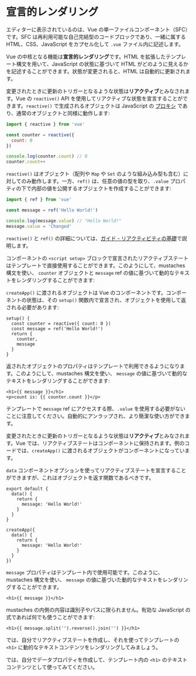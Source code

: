 # 宣言的レンダリング

<div class="sfc">

エディターに表示されているのは、Vue の単一ファイルコンポーネント（SFC）です。SFC は再利用可能な自己完結型のコードブロックであり、一緒に属する HTML、CSS、JavaScript をカプセル化して `.vue` ファイル内に記述します。

</div>

Vue の中核となる機能は**宣言的レンダリング**です。HTML を拡張したテンプレート構文を用いて、JavaScript の状態に基づいて HTML がどのように見えるかを記述することができます。状態が変更されると、HTML は自動的に更新されます。

<div class="composition-api">

変更されたときに更新のトリガーとなるような状態は**リアクティブ**とみなされます。Vue の `reactive()` API を使用してリアクティブな状態を宣言することができます。`reactive()` で生成されるオブジェクトは JavaScript の [プロキシ](https://developer.mozilla.org/ja/docs/Web/JavaScript/Reference/Global_Objects/Proxy) であり、通常のオブジェクトと同様に動作します:

```js
import { reactive } from 'vue'

const counter = reactive({
  count: 0
})

console.log(counter.count) // 0
counter.count++
```

`reactive()` はオブジェクト（配列や `Map` や `Set` のような組み込み型も含む）に対してのみ動作します。一方、`ref()` は、任意の値の型を取り、`.value` プロパティの下で内部の値を公開するオブジェクトを作成することができます:

```js
import { ref } from 'vue'

const message = ref('Hello World!')

console.log(message.value) // "Hello World!"
message.value = 'Changed'
```

`reactive()` と `ref()` の詳細については、<a target="_blank" href="/guide/essentials/reactivity-fundamentals.html">ガイド - リアクティビティの基礎</a>で説明します。

<div class="sfc">

コンポーネントの `<script setup>` ブロックで宣言されたリアクティブステートはテンプレートで直接使用することができます。このようにして、mustaches 構文を使い、 `counter` オブジェクトと `message` ref の値に基づいて動的なテキストをレンダリングすることができます:

</div>

<div class="html">

`createApp()` に渡されるオブジェクトは Vue のコンポーネントです。コンポーネントの状態は、その `setup()` 関数内で宣言され、オブジェクトを使用して返される必要があります:

```js{2,5}
setup() {
  const counter = reactive({ count: 0 })
  const message = ref('Hello World!')
  return {
    counter,
    message
  }
}
```

返されたオブジェクトのプロパティはテンプレートで利用できるようになります。このようにして、mustaches 構文を使い、 `message` の値に基づいて動的なテキストをレンダリングすることができます:

</div>

```vue-html
<h1>{{ message }}</h1>
<p>count is: {{ counter.count }}</p>
```

テンプレートで `message` ref にアクセスする際、`.value` を使用する必要がないことに注意してください。自動的にアンラップされ、より簡潔な使い方ができます。

</div>

<div class="options-api">

変更されたときに更新のトリガーとなるような状態は**リアクティブ**とみなされます。Vue では、リアクティブステートはコンポーネントに保持されます。例のコードでは、`createApp()` に渡されるオブジェクトがコンポーネントになっています。

`data` コンポーネントオプションを使ってリアクティブステートを宣言することができますが、これはオブジェクトを返す関数であるべきです。

<div class="sfc">

```js{3-5}
export default {
  data() {
    return {
      message: 'Hello World!'
    }
  }
}
```

</div>
<div class="html">

```js{3-5}
createApp({
  data() {
    return {
      message: 'Hello World!'
    }
  }
})
```

</div>

`message` プロパティはテンプレート内で使用可能です。このように、 mustaches 構文を使い、 `message` の値に基づいた動的なテキストをレンダリングすることができます。

```vue-html
<h1>{{ message }}</h1>
```

</div>

mustaches の内側の内容は識別子やパスに限られません。有効な JavaScript の式であれば何でも使うことができます:

```vue-html
<h1>{{ message.split('').reverse().join('') }}</h1>
```

<div class="composition-api">

では、自分でリアクティブステートを作成し、それを使ってテンプレートの `<h1>` に動的なテキストコンテンツをレンダリングしてみましょう。

</div>

<div class="options-api">

では、自分でデータプロパティを作成して、テンプレート内の `<h1>` のテキストコンテンツとして使ってみてください。

</div>
